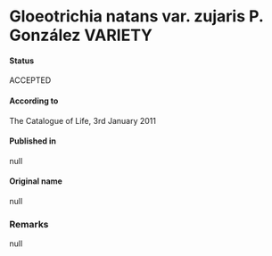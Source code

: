 # Gloeotrichia natans var. zujaris P. González VARIETY

#### Status
ACCEPTED

#### According to
The Catalogue of Life, 3rd January 2011

#### Published in
null

#### Original name
null

### Remarks
null